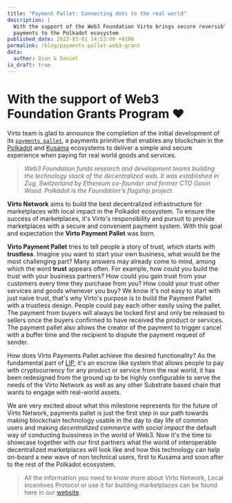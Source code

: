 ```yaml
---
title: "Payment Pallet: Connecting dots to the real world"
description: |
  With the support of the Web3 Foundation Virto brings secure reversible
  payments to the Polkadot ecosystem
published_date: 2022-03-01 14:53:00 +0100
permalink: /blog/payments-pallet-web3-grant
data:
  author: Qian & Daniel
is_draft: true
---
```


[pallet]: https://github.com/virto-network/open-runtime-module-library/tree/payments-pallet/payments
[polkadot]: https://polkadot.network/about
[kusama]: https://kusama.network
[lip]: https://virto.network/docs/whitepaper.html

# With the support of Web3 Foundation Grants Program ❤️ 

Virto team is glad to announce the completion of the initial development of its
[`payments pallet`][pallet], a payments primitive that enables any blockchain
in the [Polkadot][polkadot] and [Kusama][kusama] ecosystems to deliver a simple
and secure experience when paying for real world goods and services.

>*Web3 Foundation funds research and development teams building the technology
>stack of the decentralized web. It was established in Zug, Switzerland by
>Ethereum co-founder and former CTO Gavin Wood. Polkadot is the Foundation's
>flagship project.*

**Virto Network** aims to build the best decentralized infrastructure for
marketplaces with local impact in the Polkadot ecosystem. To ensure the success
of marketplaces, it's Virto's responsibility and pursuit to provide
marketplaces with a secure and convenient payment system. With this goal and
expectation the **Virto Payment Pallet** was born. 

**Virto Payment Pallet** tries to tell people a story of trust, which starts
with **trustless**. Imagine you want to start your own business, what would be
the most challenging part? Many answers may already come to mind, among which
the word **trust** appears often. For example, how could you build the trust
with your business partners? How could you gain trust from your customers every
time they purchase from you? How could your trust other services and goods
whenever you buy? We know it's not easy to start with just naive trust, that's
why Virto's purpose is to build the Payment Pallet with a trustless design. People
could pay each other easily using the pallet. The payment from buyers will
always be locked first and only be released to sellers once the buyers
confirmed to have received the product or services. The payment pallet also
allows the creator of the payment to trigger cancel with a buffer time and the
recipient to dispute the payment request of sender.   

How does Virto Payments Pallet achieve the desired functionality? As the
fundamental part of [LIP][lip], it's an escrow like system that allows people
to pay with cryptocurrency for any product or service from the real world, it has
been redesigned from the ground up to be highly configurable to serve the needs
of the Virto Network as well as any other Substrate based chain that wants to
engage with real-world assets.

We are very excited about what this milestone represents for the future of
Virto Network, payments pallet is just the first step in our path towards
making blockchain technology usable in the day to day life of common users and
making _decentralized commerce with social impact_ the default way of conducting
buissiness in the world of Web3. 
Now it's the time to showcase together with our first partners what the world
of interoperable decentralized marketplaces will look like and how this
technology can help on-board a new wave of non technical users, first to Kusama
and soon after to the rest of the Polkadot ecosystem.

> All the information you need to know more about Virto Network, Local
> Incentives Protocol or use it for building marketplaces can be found here in
> our [website](https://virto.network/).




 
